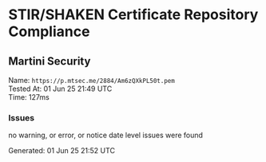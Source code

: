 # STIR/SHAKEN Certificate Repository Compliance

## Martini Security

Name: `https://p.mtsec.me/2884/Am6zQXkPL50t.pem`\
Tested At: 01 Jun 25 21:49 UTC\
Time: 127ms

### Issues

no warning, or error, or notice date level issues were found

Generated: 01 Jun 25 21:52 UTC